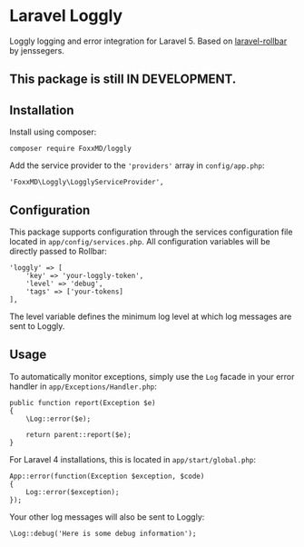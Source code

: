 Laravel Loggly
===============

Loggly logging and error integration for Laravel 5. Based on [laravel-rollbar](https://github.com/jenssegers/laravel-rollbar) by jenssegers.

## This package is still IN DEVELOPMENT.

Installation
------------

Install using composer:

    composer require FoxxMD/loggly

Add the service provider to the `'providers'` array in `config/app.php`:

    'FoxxMD\Loggly\LogglyServiceProvider',

Configuration
-------------

This package supports configuration through the services configuration file located in `app/config/services.php`. All configuration variables will be directly passed to Rollbar:

    'loggly' => [
        'key' => 'your-loggly-token',
        'level' => 'debug',
        'tags' => ['your-tokens]
    ],

The level variable defines the minimum log level at which log messages are sent to Loggly.

Usage
-----

To automatically monitor exceptions, simply use the `Log` facade in your error handler in `app/Exceptions/Handler.php`:

    public function report(Exception $e)
    {
        \Log::error($e);

        return parent::report($e);
    }

For Laravel 4 installations, this is located in `app/start/global.php`:

    App::error(function(Exception $exception, $code)
    {
        Log::error($exception);
    });

Your other log messages will also be sent to Loggly:

    \Log::debug('Here is some debug information');